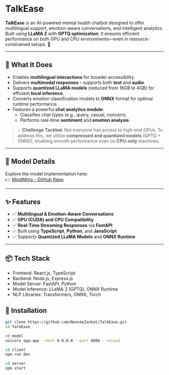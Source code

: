# TalkEase

**TalkEase** is an AI-powered mental health chatbot designed to offer multilingual support, emotion-aware conversations, and intelligent analytics. Built using **LLaMA 2** with **GPTQ optimization**, it ensures efficient performance on both GPU and CPU environments—even in resource-constrained setups. 🚀

---

## 🧠 What It Does

- Enables **multilingual interactions** for broader accessibility.
- Delivers **multimodal responses** – supports both **text** and **audio**.
- Supports **quantized LLaMA models** (reduced from 16GB to 4GB) for efficient **local inference**.
- Converts emotion classification models to **ONNX** format for optimal runtime performance.
- Features a powerful **chat analytics module**:
  - Classifies chat types (e.g., query, casual, concern).
  - Performs real-time **sentiment** and **emotion analysis**.

> 💡 **Challenge Tackled**: Not everyone has access to high-end GPUs. To address this, we utilize **compressed and quantized models** (GPTQ + ONNX), enabling smooth performance even on **CPU-only** machines.

---

## 🔧 Model Details

Explore the model implementation here:  
👉 [MindMitra - GitHub Repo](https://github.com/neha089/MindMitra)

---

## ✨ Features

- ✅ **Multilingual & Emotion-Aware Conversations**  
- ✅ **GPU (CUDA) and CPU Compatibility**  
- ✅ **Real-Time Streaming Responses** via **FastAPI**  
- ✅ Built using **TypeScript**, **Python**, and **JavaScript**  
- ✅ Supports **Quantized LLaMA Models** and **ONNX Runtime**

---

## 📦 Tech Stack
- Frontend: React.js, TypeScript 
- Backend: Node.js, Express.js 
- Model Server: FastAPI, Python 
- Model Inference: LLaMA 2 (GPTQ), ONNX Runtime 
- NLP Libraries: Transformers, ONNX, Torch 


## 🚀 Installation

```bash
git clone https://github.com/NenseeZankat/TalkEase.git
cd TalkEase
```
```bash
cd model
uvicorn app:app --host 0.0.0.0 --port 8000 --reload
```
```bash
cd client
npm run dev
```
```bash
cd server
npm start
```



